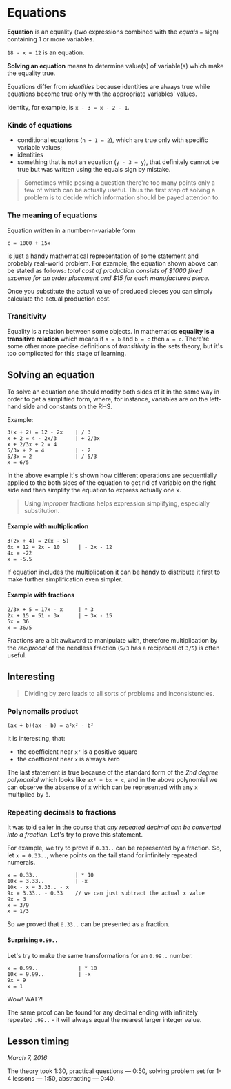 # Equations

**Equation** is an equality (two expressions combined with the *equals* `=` sign) containing 1 or more variables.

`18 - x = 12` is an equation.

**Solving an equation** means to determine value(s) of variable(s) which make the equality true.

Equations differ from *identities* because identities are always true while equations become true only with the appropriate variables' values.

Identity, for example, is `x - 3 = x - 2 - 1`.

### Kinds of equations
* conditional equations (`n + 1 = 2`), which are true only with specific variable values;
* identities
* something that is not an equation (`y - 3 = y`), that definitely cannot be true but was written using the equals sign by mistake.

> Sometimes while posing a question there're too many points only a few of which can be actually useful. Thus the first step of solving a problem is to decide which information should be payed attention to.

### The meaning of equations

Equation written in a number-n-variable form

`c = 1000 + 15x`

is just a handy mathematical representation of some statement and probably real-world problem. For example, the equation shown above can be stated as follows: *total cost of production consists of $1000 fixed expense for an order placement and $15 for each manufactured piece*.

Once you substitute the actual value of produced pieces you can simply calculate the actual production cost.

### Transitivity
Equality is a relation between some objects. In mathematics **equality is a transitive relation** which means if `a = b` and `b = c` then `a = c`.
There're some other more precise definitions of *transitivity* in the sets theory, but it's too complicated for this stage of learning.

## Solving an equation

To solve an equation one should modify both sides of it in the same way in order to get a simplified form, where, for instance, variables are on the left-hand side and constants on the RHS.

Example:

```
3(x + 2) = 12 - 2x    | / 3
x + 2 = 4 - 2x/3      | + 2/3x
x + 2/3x + 2 = 4
5/3x + 2 = 4          | - 2
5/3x = 2              | / 5/3
x = 6/5
```

In the above example it's shown how different operations are sequentially applied to the both sides of the equation to get rid of variable on the right side and then simplify the equation to express actually one x.

> Using *improper* fractions helps expression simplifying, especially substitution.

#### Example with multiplication

```
3(2x + 4) = 2(x - 5)
6x + 12 = 2x - 10      | - 2x - 12
4x = -22
x = -5.5
```

If equation includes the multiplication it can be handy to distribute it first to make further simplification even simpler.


#### Example with fractions

```
2/3x + 5 = 17x - x     | * 3
2x + 15 = 51 - 3x      | + 3x - 15
5x = 36
x = 36/5
```

Fractions are a bit awkward to manipulate with, therefore multiplication by the *reciprocal* of the needless fraction (`5/3` has a reciprocal of `3/5`) is often useful.

## Interesting

> Dividing by zero leads to all sorts of problems and inconsistencies.

### Polynomails product

`(ax + b)(ax - b) = a²x² - b²`

It is interesting, that:

- the coefficient near `x²` is a positive square
- the coefficient near `x` is always zero

The last statement is true because of the standard form of the *2nd degree polynomial* which looks like `ax² + bx + c`, and in the above polynomial we can observe the absense of `x` which can be represented with any `x` multiplied by `0`.

### Repeating decimals to fractions

It was told ealier in the course that *any repeated decimal can be converted into a fraction.* Let's try to prove this statement.

For example, we try to prove if `0.33..` can be represented by a fraction. So, let `x = 0.33..`, where points on the tail stand for infinitely repeated numerals.

```
x = 0.33..            | * 10
10x = 3.33..          | -x
10x - x = 3.33.. - x
9x = 3.33.. - 0.33    // we can just subtract the actual x value
9x = 3
x = 3/9
x = 1/3
```

So we proved that `0.33..` can be presented as a fraction.

#### Surprising `0.99..`

Let's try to make the same transformations for an `0.99..` number.

```
x = 0.99..             | * 10
10x = 9.99..           | -x
9x = 9
x = 1
```

Wow! WAT?!

The same proof can be found for any decimal ending with infinitely repeated `.99..` - it will always equal the nearest larger integer value.

## Lesson timing

*March 7, 2016*

The theory took 1:30, practical questions — 0:50, solving problem set for 1-4 lessons — 1:50, abstracting — 0:40.